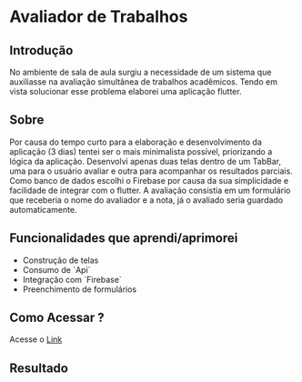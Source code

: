 # Avaliador de Trabalhos
## Introdução
No ambiente de sala de aula surgiu a necessidade de um sistema que auxiliasse na avaliação simultânea de trabalhos acadêmicos.
Tendo em vista solucionar esse problema elaborei uma aplicação flutter.

## Sobre
Por causa do tempo curto para a elaboração e desenvolvimento da aplicação (3 dias) tentei ser o mais minimalista possível, priorizando a lógica da aplicação.
Desenvolvi apenas duas telas dentro de um TabBar, uma para o usuário avaliar e outra para acompanhar os resultados parciais. Como banco de dados escolhi o Firebase por causa da sua simplicidade e facilidade de integrar com o flutter.
A avaliação consistia em um formulário que receberia o nome do avaliador e a nota, já o avaliado seria guardado automaticamente.

## Funcionalidades que aprendi/aprimorei
<ul>
    <li>Construção de telas</li>
    <li>Consumo de `Api`</li>
    <li>Integração com `Firebase`</li>
    <li>Preenchimento de formulários</li>
</ul>

## Como Acessar ?
Acesse o <a href="https://avaliador-de-trabalhos.netlify.app/#/">Link</a>


## Resultado
